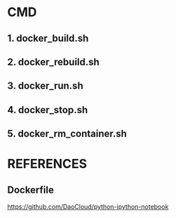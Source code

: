 

# CMD
## 1. docker_build.sh


## 2. docker_rebuild.sh

## 3. docker_run.sh

## 4. docker_stop.sh

## 5. docker_rm_container.sh


# REFERENCES

## Dockerfile
https://github.com/DaoCloud/python-ipython-notebook
